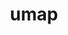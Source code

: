---
title: "umap"
layout: cache
categories: [package, develop-2024-03-24]
meta: {"versions": ["2.1.0"], "compilers": ["cce@=15.0.1", "gcc@=10.3.0", "gcc@=11.4.0", "gcc@=9.4.0", "oneapi@=2024.0.0"], "oss": ["rhel8", "sle_hpc15", "ubuntu20.04", "ubuntu22.04"], "platforms": ["linux"], "targets": ["neoverse_v1", "neoverse_v2", "ppc64le", "x86_64_v3", "x86_64_v4", "zen4"], "stacks": ["e4s", "e4s-cray-rhel", "e4s-cray-sles", "e4s-neoverse-v2", "e4s-neoverse_v1", "e4s-oneapi", "e4s-power", "root"], "num_specs": 7, "num_specs_by_stack": {"e4s-cray-rhel": 1, "root": 7, "e4s-cray-sles": 1, "e4s-power": 1, "e4s-neoverse_v1": 1, "e4s-neoverse-v2": 1, "e4s": 1, "e4s-oneapi": 1}}
spec_details: [{"hash": "2kiuuuxv4yeq4kq4rzv4wdfjnao6vcr4", "compiler": "cce@=15.0.1", "versions": ["2.1.0"], "os": "rhel8", "platform": "linux", "target": "zen4", "variants": ["build_system=cmake", "build_type=Release", "generator=make", "~ipo", "~logging", "~tests"], "stacks": ["e4s-cray-rhel", "root"], "size": "-", "tarball": "https://binaries.spack.io/releases/develop-2024-03-24/build_cache/linux-rhel8-zen4/cce-15.0.1/umap-2.1.0/linux-rhel8-zen4-cce-15.0.1-umap-2.1.0-2kiuuuxv4yeq4kq4rzv4wdfjnao6vcr4.spack"}, {"hash": "zhe4bqre3wmewixjsigpezhpt3lq3edg", "compiler": "gcc@=10.3.0", "versions": ["2.1.0"], "os": "sle_hpc15", "platform": "linux", "target": "x86_64_v4", "variants": ["build_system=cmake", "build_type=Release", "generator=make", "~ipo", "~logging", "~tests"], "stacks": ["root", "e4s-cray-sles"], "size": "-", "tarball": "https://binaries.spack.io/releases/develop-2024-03-24/build_cache/linux-sle_hpc15-x86_64_v4/gcc-10.3.0/umap-2.1.0/linux-sle_hpc15-x86_64_v4-gcc-10.3.0-umap-2.1.0-zhe4bqre3wmewixjsigpezhpt3lq3edg.spack"}, {"hash": "ymfj7prmmphgo4yynwli7wwedeaacepd", "compiler": "gcc@=9.4.0", "versions": ["2.1.0"], "os": "ubuntu20.04", "platform": "linux", "target": "ppc64le", "variants": ["build_system=cmake", "build_type=Release", "generator=make", "~ipo", "~logging", "~tests"], "stacks": ["root", "e4s-power"], "size": "-", "tarball": "https://binaries.spack.io/releases/develop-2024-03-24/build_cache/linux-ubuntu20.04-ppc64le/gcc-9.4.0/umap-2.1.0/linux-ubuntu20.04-ppc64le-gcc-9.4.0-umap-2.1.0-ymfj7prmmphgo4yynwli7wwedeaacepd.spack"}, {"hash": "ggiz536srqv2i73altvpi6zp25nmqsu6", "compiler": "gcc@=11.4.0", "versions": ["2.1.0"], "os": "ubuntu22.04", "platform": "linux", "target": "neoverse_v1", "variants": ["build_system=cmake", "build_type=Release", "generator=make", "~ipo", "~logging", "~tests"], "stacks": ["e4s-neoverse_v1", "root"], "size": "-", "tarball": "https://binaries.spack.io/releases/develop-2024-03-24/build_cache/linux-ubuntu22.04-neoverse_v1/gcc-11.4.0/umap-2.1.0/linux-ubuntu22.04-neoverse_v1-gcc-11.4.0-umap-2.1.0-ggiz536srqv2i73altvpi6zp25nmqsu6.spack"}, {"hash": "eatcojjw637dfh5pln5ksatc3rvw3lkw", "compiler": "gcc@=11.4.0", "versions": ["2.1.0"], "os": "ubuntu22.04", "platform": "linux", "target": "neoverse_v2", "variants": ["build_system=cmake", "build_type=Release", "generator=make", "~ipo", "~logging", "~tests"], "stacks": ["e4s-neoverse-v2", "root"], "size": "-", "tarball": "https://binaries.spack.io/releases/develop-2024-03-24/build_cache/linux-ubuntu22.04-neoverse_v2/gcc-11.4.0/umap-2.1.0/linux-ubuntu22.04-neoverse_v2-gcc-11.4.0-umap-2.1.0-eatcojjw637dfh5pln5ksatc3rvw3lkw.spack"}, {"hash": "5slfx2i2ynztaljdeurb64tjoryc2jd6", "compiler": "gcc@=11.4.0", "versions": ["2.1.0"], "os": "ubuntu22.04", "platform": "linux", "target": "x86_64_v3", "variants": ["build_system=cmake", "build_type=Release", "generator=make", "~ipo", "~logging", "~tests"], "stacks": ["e4s", "root"], "size": "-", "tarball": "https://binaries.spack.io/releases/develop-2024-03-24/build_cache/linux-ubuntu22.04-x86_64_v3/gcc-11.4.0/umap-2.1.0/linux-ubuntu22.04-x86_64_v3-gcc-11.4.0-umap-2.1.0-5slfx2i2ynztaljdeurb64tjoryc2jd6.spack"}, {"hash": "r7jirnj74ymgms4us5u6ecxbazpish3t", "compiler": "oneapi@=2024.0.0", "versions": ["2.1.0"], "os": "ubuntu22.04", "platform": "linux", "target": "x86_64_v3", "variants": ["build_system=cmake", "build_type=Release", "generator=make", "~ipo", "~logging", "~tests"], "stacks": ["e4s-oneapi", "root"], "size": "-", "tarball": "https://binaries.spack.io/releases/develop-2024-03-24/build_cache/linux-ubuntu22.04-x86_64_v3/oneapi-2024.0.0/umap-2.1.0/linux-ubuntu22.04-x86_64_v3-oneapi-2024.0.0-umap-2.1.0-r7jirnj74ymgms4us5u6ecxbazpish3t.spack"}]
---